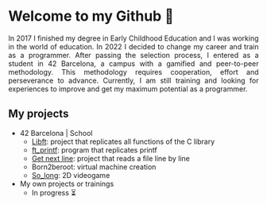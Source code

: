 <h1>Welcome to my Github 👋</h1>
<div>
<p style="text-align:justify;">In 2017 I finished my degree in Early Childhood Education and I was working in the world of education. In 2022 I decided to change my career and train as a programmer. After passing the selection process, I entered as a student in 42 Barcelona, a campus with a gamified and peer-to-peer methodology. This methodology requires cooperation, effort and perseverance to advance. Currently, I am still training and looking for experiences to improve and get my maximum potential as a programmer.</p>
</div>
<h2>My projects</h2>
<ul>
  <li>42 Barcelona | School
  	<ul>
  		<li><a href="https://github.com/laugarci/libft">Libft</a>: project that replicates all functions of the C library</li>
  		<li><a href="https://github.com/laugarci/printf">ft_printf</a>: program that replicates printf</li>
  		<li><a href="https://github.com/laugarci/get_next_line">Get next line</a>: project that reads a file line by line</li>
      <li>Born2beroot: virtual machine creation</li>
      <li><a href="https://github.com/laugarci/so_long">So_long</a>: 2D videogame</li>
  	</ul>
  </li><li>My own projects or trainings
  	<ul>
      <li>In progress ⏳</li>
  	</ul>
  </li>
